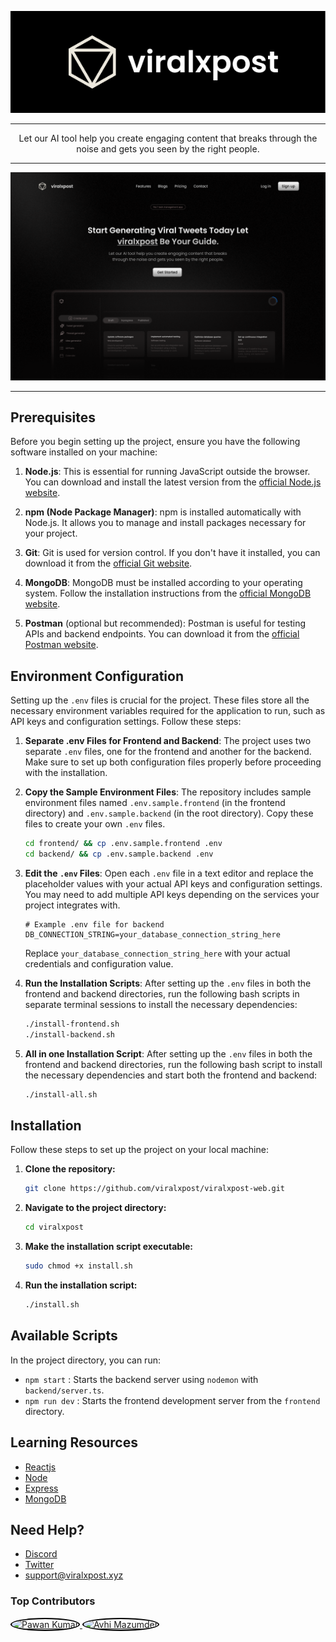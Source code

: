 <p align="center">
  <a href="your-link-here">
    <img src="image.webp" alt="viralxpost Logo">
  </a>
</p>

---

<div align="center">
  Let our AI tool help you create engaging content that breaks through the noise and gets you seen by the right people.
</div>

---

![viralxpost image](viralcpost-landing.png)

---

## Prerequisites

Before you begin setting up the project, ensure you have the following software installed on your machine:

1. **Node.js**: This is essential for running JavaScript outside the browser. You can download and install the latest version from the [official Node.js website](https://nodejs.org/).

2. **npm (Node Package Manager)**: npm is installed automatically with Node.js. It allows you to manage and install packages necessary for your project.

3. **Git**: Git is used for version control. If you don't have it installed, you can download it from the [official Git website](https://git-scm.com/).

4. **MongoDB**: MongoDB must be installed according to your operating system. Follow the installation instructions from the [official MongoDB website](https://www.mongodb.com/try/download/community).

5. **Postman** (optional but recommended): Postman is useful for testing APIs and backend endpoints. You can download it from the [official Postman website](https://www.postman.com/downloads/).
   

## Environment Configuration

Setting up the `.env` files is crucial for the project. These files store all the necessary environment variables required for the application to run, such as API keys and configuration settings. Follow these steps:

1. **Separate .env Files for Frontend and Backend**: The project uses two separate `.env` files, one for the frontend and another for the backend. Make sure to set up both configuration files properly before proceeding with the installation.

2. **Copy the Sample Environment Files**: The repository includes sample environment files named `.env.sample.frontend` (in the frontend directory) and `.env.sample.backend` (in the root directory). Copy these files to create your own `.env` files.

    ```sh
    cd frontend/ && cp .env.sample.frontend .env
    cd backend/ && cp .env.sample.backend .env
    ```

3. **Edit the `.env` Files**: Open each `.env` file in a text editor and replace the placeholder values with your actual API keys and configuration settings. You may need to add multiple API keys depending on the services your project integrates with.

    ```env
    # Example .env file for backend
    DB_CONNECTION_STRING=your_database_connection_string_here
    ```

    Replace `your_database_connection_string_here` with your actual credentials and configuration value.

4. **Run the Installation Scripts**: After setting up the `.env` files in both the frontend and backend directories, run the following bash scripts in separate terminal sessions to install the necessary dependencies:

    ```sh
    ./install-frontend.sh
    ./install-backend.sh
    ```
5. **All in one Installation Script**: After setting up the `.env` files in both the frontend and backend directories, run the following bash script to install the necessary dependencies and start both the frontend and backend:

    ```sh
    ./install-all.sh
    ```





## Installation
Follow these steps to set up the project on your local machine:

1. **Clone the repository:**

    ```sh
    git clone https://github.com/viralxpost/viralxpost-web.git
    ```

2. **Navigate to the project directory:**

    ```sh
    cd viralxpost
    ```

3. **Make the installation script executable:**

    ```sh
    sudo chmod +x install.sh
    ```

4. **Run the installation script:**

    ```sh
    ./install.sh
    ```



    
## Available Scripts

In the project directory, you can run:

- `npm start` : Starts the backend server using `nodemon` with `backend/server.ts`.
- `npm run dev` : Starts the frontend development server from the `frontend` directory.






## Learning Resources
- [Reactjs](https://react.dev/)
- [Node](https://nodejs.org/en)
- [Express](https://expressjs.com/)
- [MongoDB](https://www.mongodb.com/)




## Need Help?
- [Discord](https://discord.gg/gFtTFUFFUw)
- [Twitter](https://x.com/viralxpostai)
- [support@viralxpost.xyz](mailto:viralxpost.xyz@gmail.com)


### Top Contributors
<div align="">
  <a href="https://github.com/Pawank06">
    <img src="https://avatars.githubusercontent.com/u/117660893?v=4" alt="Pawan Kumar" width="50" height="50" style="border-radius:50%; border:2px solid #000;">
  </a>
  <a href="https://github.com/AvhiMaz">
    <img src="https://avatars.githubusercontent.com/u/102310138?s=400&u=f440f134d37871a6ec845863cd4c276e7c01ef57&v=4" alt="Avhi Mazumder" width="50" height="50" style="border-radius:50%; border:2px solid #000;">
  </a>
</div>



